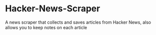 # Hacker-News-Scraper
A news scraper that collects and saves articles from Hacker News, also allows you to keep notes on each article
